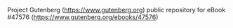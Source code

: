 Project Gutenberg (https://www.gutenberg.org) public repository for eBook #47576 (https://www.gutenberg.org/ebooks/47576)
